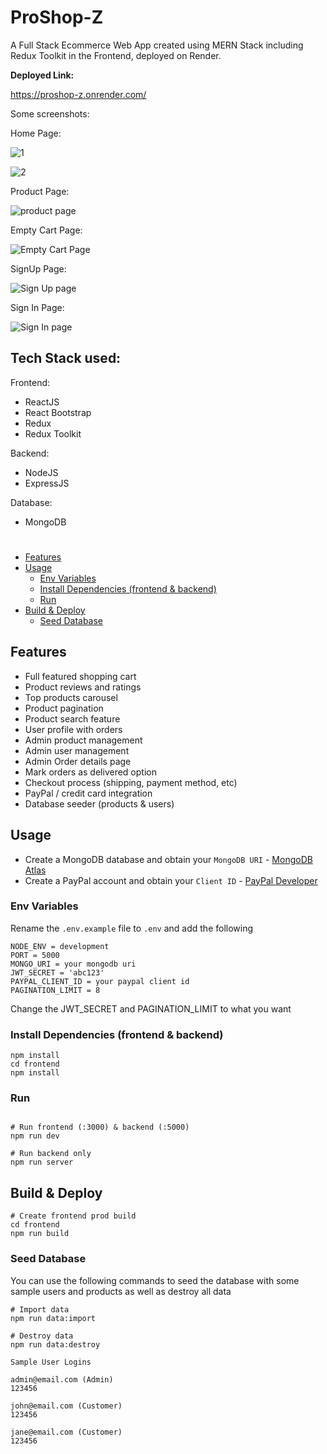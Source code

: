 # ProShop-Z

A Full Stack Ecommerce Web App created using MERN Stack including Redux Toolkit in the Frontend, deployed on Render.

**Deployed Link:**

https://proshop-z.onrender.com/

Some screenshots:

Home Page:

![1](https://github.com/zabihshaik/proshop-z/assets/91183455/3fe4ed13-4955-4288-978f-a0bbc4e1e258)

![2](https://github.com/zabihshaik/proshop-z/assets/91183455/a5a6d504-e5a6-4ea1-90b7-8d00ab220407)

Product Page:

![product page](https://github.com/zabihshaik/proshop-z/assets/91183455/b1a00416-0ce8-44e3-aaa5-03a0346ad59b)

Empty Cart Page:

![Empty Cart Page](https://github.com/zabihshaik/proshop-z/assets/91183455/f601dbc1-6e4a-48f0-8c1c-0e8358faeb2e)

SignUp Page:

![Sign Up page](https://github.com/zabihshaik/proshop-z/assets/91183455/2ed8b14e-e85c-4689-baa3-1bebf71fbef1)

Sign In Page:

![Sign In page](https://github.com/zabihshaik/proshop-z/assets/91183455/8f86b487-4f98-4bcc-97f3-e6c716e764ba)







## Tech Stack used:

Frontend:

- ReactJS
-  React Bootstrap
- Redux
- Redux Toolkit

Backend:

- NodeJS
- ExpressJS

Database:

- MongoDB

#

- [Features](#features)
- [Usage](#usage)
  - [Env Variables](#env-variables)
  - [Install Dependencies (frontend & backend)](#install-dependencies-frontend--backend)
  - [Run](#run)
- [Build & Deploy](#build--deploy)
  - [Seed Database](#seed-database)

## Features

- Full featured shopping cart
- Product reviews and ratings
- Top products carousel
- Product pagination
- Product search feature
- User profile with orders
- Admin product management
- Admin user management
- Admin Order details page
- Mark orders as delivered option
- Checkout process (shipping, payment method, etc)
- PayPal / credit card integration
- Database seeder (products & users)

## Usage

- Create a MongoDB database and obtain your `MongoDB URI` - [MongoDB Atlas](https://www.mongodb.com/cloud/atlas/register)
- Create a PayPal account and obtain your `Client ID` - [PayPal Developer](https://developer.paypal.com/)

### Env Variables

Rename the `.env.example` file to `.env` and add the following

```
NODE_ENV = development
PORT = 5000
MONGO_URI = your mongodb uri
JWT_SECRET = 'abc123'
PAYPAL_CLIENT_ID = your paypal client id
PAGINATION_LIMIT = 8
```

Change the JWT_SECRET and PAGINATION_LIMIT to what you want

### Install Dependencies (frontend & backend)

```
npm install
cd frontend
npm install
```

### Run

```

# Run frontend (:3000) & backend (:5000)
npm run dev

# Run backend only
npm run server
```

## Build & Deploy

```
# Create frontend prod build
cd frontend
npm run build
```

### Seed Database

You can use the following commands to seed the database with some sample users and products as well as destroy all data

```
# Import data
npm run data:import

# Destroy data
npm run data:destroy
```

```
Sample User Logins

admin@email.com (Admin)
123456

john@email.com (Customer)
123456

jane@email.com (Customer)
123456
```
